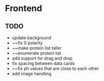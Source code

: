 # Frontend

## TODO

- update background
- ~~fix 0 polarity
- ~~make protein list taller
- ~~enumerate protein list
- add support for drag and drop
- fix spacing between data cards
- ~~fix ph values that are close to each other
- add image handling
